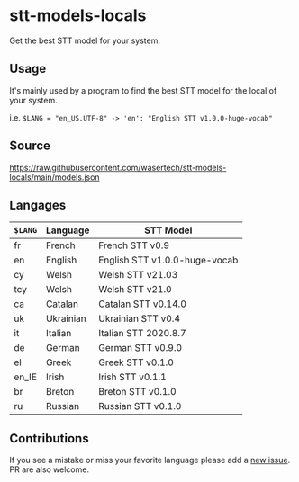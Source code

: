 # stt-models-locals

Get the best STT model for your system.

## Usage

It's mainly used by a program to find the best STT model for the local of your system.

i.e. `$LANG = "en_US.UTF-8" -> 'en': "English STT v1.0.0-huge-vocab"`

## Source

https://raw.githubusercontent.com/wasertech/stt-models-locals/main/models.json


## Langages

| `$LANG` | Language | STT Model |
| ------- | -------- | --------- |
| fr | French | French STT v0.9 |
| en | English | English STT v1.0.0-huge-vocab |
| cy | Welsh | Welsh STT v21.03 |
| tcy | Welsh | Welsh STT v21.0 |
| ca | Catalan | Catalan STT v0.14.0 |
| uk | Ukrainian | Ukrainian STT v0.4 |
| it | Italian | Italian STT 2020.8.7 |
| de | German | German STT v0.9.0 |
| el | Greek | Greek STT v0.1.0 |
| en_IE | Irish | Irish STT v0.1.1 |
| br | Breton | Breton STT v0.1.0 |
| ru | Russian | Russian STT v0.1.0 |

## Contributions

If you see a mistake or miss your favorite language please add a [new issue](https://github.com/wasertech/stt-models-locals/issues/new/choose). PR are also welcome. 
